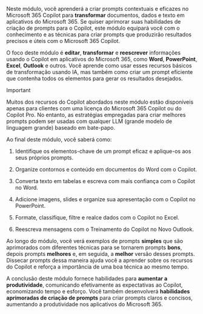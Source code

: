 Neste módulo, você aprenderá a criar prompts contextuais e eficazes no Microsoft 365 Copilot para **transformar** documentos, dados e texto em aplicativos do Microsoft 365. Se quiser aprimorar suas habilidades de criação de prompts para o Copilot, este módulo equipará você com o conhecimento e as técnicas para criar prompts que produzirão resultados precisos e úteis com o Microsoft 365 Copilot.

O foco deste módulo é **editar**, **transformar** e **reescrever** informações usando o Copilot em aplicativos do Microsoft 365, como **Word**, **PowerPoint**, **Excel**, **Outlook** e outros. Você aprende como usar esses recursos básicos de transformação usando IA, mas também como criar um prompt eficiente que contenha todos os elementos para gerar os resultados desejados.

> [!IMPORTANT]
> Muitos dos recursos do Copilot abordados neste módulo estão disponíveis apenas para clientes com uma licença do Microsoft 365 Copilot ou do Copilot Pro. No entanto, as estratégias empregadas para criar melhores prompts podem ser usadas com qualquer LLM (grande modelo de linguagem grande) baseado em bate-papo.

Ao final deste módulo, você saberá como:

1. Identifique os elementos-chave de um prompt eficaz e aplique-os aos seus próprios prompts.

1. Organize contornos e conteúdo em documentos do Word com o Copilot.

1. Converta texto em tabelas e escreva com mais confiança com o Copilot no Word.

1. Adicione imagens, slides e organize sua apresentação com o Copilot no PowerPoint.

1. Formate, classifique, filtre e realce dados com o Copilot no Excel.

1. Reescreva mensagens com o Treinamento do Copilot no Novo Outlook.

Ao longo do módulo, você verá exemplos de prompts **simples** que são aprimorados com diferentes técnicas para se tornarem prompts **bons**, depois prompts **melhores** e, em seguida, a **melhor** versão desses prompts. Dissecar prompts dessa maneira ajuda você a aprender sobre os recursos do Copilot e reforça a importância de uma boa técnica ao mesmo tempo.

A conclusão deste módulo fornece habilidades para **aumentar a produtividade**, comunicando efetivamente as expectativas ao Copilot, economizando tempo e esforço. Você também desenvolverá **habilidades aprimoradas de criação de prompts** para criar prompts claros e concisos, aumentando a produtividade nos aplicativos do Microsoft 365.